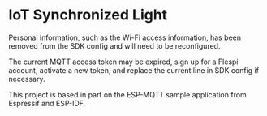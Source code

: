 
# IoT Synchronized Light
Personal information, such as the Wi-Fi access information, has been removed from the SDK config and will need to be reconfigured. 

The current MQTT access token may be expired, sign up for a Flespi account, activate a new token, and replace the current line in SDK config if necessary. 

This project is based in part on the ESP-MQTT sample application from Espressif and ESP-IDF. 
